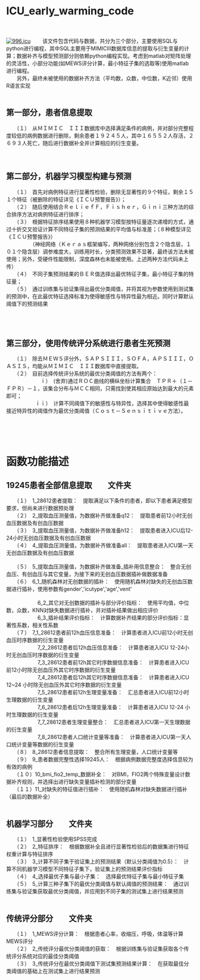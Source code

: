 # ICU_early_warming_code
<br>
<br>
<a href="https://996.icu"><img src="https://img.shields.io/badge/link-996.icu-red.svg" alt="996.icu"></a>
　　该文件包含代码与数据，共分为三个部分，主要使用SQL与python进行编程，其中SQL主要用于MIMICIII数据库信息的提取与衍生变量的计算；数据补齐与模型预测部分则依赖python编程实现。考虑到matlab对矩阵处理的灵活性，小部分功能(如MEWS评分计算，最小特征子集的选取等)使用matlab进行编程。<br>
 　　另外，最终未被使用的数据补齐方法（平均数，众数，中位数，K近邻）使用R语言实现<br> <br>

## 第一部分，患者信息提取<br>
　　（１）　从ＭＩＭＩＣ　ＩＩＩ数据库中选择满足条件的病例，并对部分完整程度较低的病例数据进行删除，剩余患者１９２４５人，其中１６５５２人存活，２６９３人死亡，随后进行数据补全并计算相应的衍生变量。<br><br><br>

## 第二部分，机器学习模型构建与预测<br>
　　（１）　首先对病例特征进行显著性检验，删除无显著性的９个特征，剩余１５１个特征（被删除的特征详见《ＩＣＵ预警报告》）；<br>
　　（２）　随后使用结合ＲｅｌｉｅｆＦ，Ｆｉｓｈｅｒ，Ｇｉｎｉ三种方法的综合排序方法对病例特征进行排序；　<br>
　　（３）　根据特征排序结果使用８种机器学习模型按特征量逐次递增的方式，通过十折交叉验证计算不同特征子集的预测结果的平均值与标准差；（８种模型详见《ＩＣＵ预警报告》）<br>
  　　　　　（神经网络（Ｋｅｒａｓ框架编写，两种网络分别包含２个隐含层，１０１个隐含层）调参难度大，训练用时长，分类预测效果不显著，最终该方法未被使用；另外，受硬件性能限制，深度森林也未能被使用。上述两种方法代码未上传）<br>
　　（４）　不同子集预测结果的ＢＥＲ值选择出最优特征子集，最小特征子集的特征量；<br>
　　（５）　通过训练集与验证集得出最优分类阈值，并将其视为参数使用到测试集的预测中，在此最优特征选择标准为使得敏感性与特异性最为相近。同时计算默认阈值下的预测结果<br><br>
  
　
## 第三部分，使用传统评分系统进行患者生死预测<br>
 　　（１）　除去ＭＥＷＳ评分外，ＳＡＰＳＩＩＩ，ＳＯＦＡ，ＡＰＳＩＩＩ，ＯＡＳＩＳ，均能从ＭＩＭＩＣ　ＩＩＩ数据库中直接提取。<br>
 　　（２）　目前选择传统评分系统的最优分类阈值的方法有两个：<br>
 　　 　　 　　ｉ）　(舍弃)通过ＲＯＣ曲线的横纵坐标计算集合　ＴＰＲ＋（１－ＦＰＲ）－１，该集合分布与ＭＣＣ相同，只需找到使其相应原始达到最大的元素即可；<br>
 　　 　　 　ｉｉ）　计算不同阈值下的敏感性与特异性，选择其中使得敏感性最接近特异性的阈值作为最优分类阈值（Ｃｏｓｔ－Ｓｅｎｓｉｔｉｖｅ方法）。
 
<br><br><br>


# 函数功能描述<br>
## 19245患者全部信息提取　　文件夹<br>
 　　（１）　1_28612患者提取：　提取满足以下条件的患者，即以下患者满足模型要求，但尚未进行数据预处理<br>
 　　（２）　2_提取血压测量值，为数据补齐做准备q12：　提取患者前12小时无创血压数据及有创血压数据<br>
 　　（３）　3_提取血压测量值，为数据补齐做准备h12：　提取患者进入ICU后12-24小时无创血压数据及有创血压数据<br>
 　　（４）　4_提取血压测量值，为数据补齐做准备all：　提取患者进入ICU第一天无创血压数据及有创血压数据<br>  
 　　（５）　5_提取血压测量值，为数据补齐做准备_插补用信息整合：　整合无创血压、有创血压与其它变量，为接下来的无创血压数据插补做数据准备<br>
 　　（６）　6_1_随机森林对无创数据的插补：　使用随机森林对缺失的无创血压数据进行插补，使用参数有gender','icutype','age','vent'<br>  
 　　　　　　6_2_其它对无创数据的插补与部分评价指标：　使用平均值，中位数，众数，KNN对缺失数据进行插补，并对插补结果做出相应评价<br> 
 　　　　　　6_3_插补结果评价指标：　计算数据补齐结果的部分评价指标：显著性系数，相关性系数<br> 
 　　（７）　7_1_28612患者前12h血压信息准备：　计算患者进入ICU前12小时无创血压时序数据的衍生变量<br> 
 　　　　　　7_2_28612患者后12h血压信息准备：　计算患者进入ICU 12-24小时无创血压时序数据的衍生变量<br>
 　　　　　　7_3_28612患者前12h其它时序数据信息准备：　计算患者进入ICU前12小时除无创血压外其它时序数据的衍生变量<br>
 　　　　　　7_4_28612患者后12h其它时序数据信息准备：　计算患者进入ICU 12~24 小时除无创血压外其它时序数据的衍生变量<br>
 　　　　　　7_5_28612患者前12h生理变量准备：　汇总患者进入ICU前12小时生理数据的衍生变量<br>
 　　　　　　7_6_28612患者后12h生理变量准备：　计算患者进入ICU 12-24 小时生理数据的衍生变量<br>
 　　　　　　7_7_28612患者生理变量整合：　汇总患者进入ICU第一天生理数据的衍生变量<br>
 　　　　　　7_8_28612患者人口统计变量等准备：　计算患者进入ICU第一天人口统计变量等数据的衍生变量<br>
 　　（８）　8_28612患者信息提取：　整合所有生理变量，人口统计变量等<br>
 　　（９）　9_患者数据完整性选择19245人：　根据病例数据完整度选择信息较为有效的病例<br>
 　　（１０）10_bmi_fio2_temp_数据补全：　对BMI，FIO2两个特殊变量设计数据补齐规则，并选择出进行缺失变量插补检测的部分变量<br>
 　　（１１）11_对缺失的特征值进行插补：　使用随机森林对缺失数据进行插补（最后的数据补全）<br><br>

## 机器学习部分　　文件夹<br>
 　　（１）　1_显著性检验使用SPSS完成<br>
 　　（２）　2_特征排序：　根据数据补全且进行显著性检验后的数据集进行特征权重计算与特征排序<br>
 　　（３）　3_计算不同子集于验证集上的预测结果（默认分类阈值为0.5）：　计算不同机器学习模型不同特征子集下，验证集上的预测结果评价指标<br>
 　　（４）　4_选择最优子集与最小子集：　选择最优特征子集与最小特征子集<br>
 　　（５）　5_计算三种子集下的最优分类阈值与默认阈值的预测结果：　通过训练集与验证集获取最优分类阈值，并应用到不同子集的测试集上进行结果预测<br><br>

## 传统评分部分　　文件夹<br>
 　　（１）　1_MEWS评分计算：　根据患者心率，收缩压，呼吸，体温等计算MEWS评分<br>
 　　（２）　2_传统评分最优分类阈值的获取：　根据训练集与验证集获取各个传统评分系统对应的最佳分类阈值<br>
 　　（３）　3_传统评分在最优分类阈值下测试集预测结果计算：　在获取最佳分类阈值的基础上在测试集上进行结果预测





